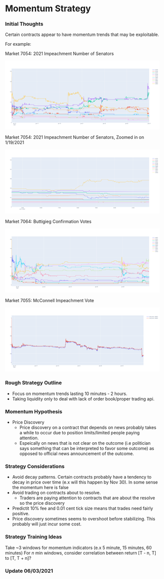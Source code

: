 # Momentum Strategy

### Initial Thoughts

Certain contracts appear to have momentum trends that may be exploitable.

For example:

Market 7054: 2021 Impeachment Number of Senators

![2021 Impeachment Number of Senators](images/momentum_7054.png)

Market 7054: 2021 Impeachment Number of Senators, Zoomed in on 1/19/2021

![2021 Impeachment Number of Senators](images/momentum_7054_20210119.png)

Market 7064: Buttigieg Confirmation Votes

![Buttigieg Confirmation Votes](images/momentum_7064.png)

Market 7055: McConnell Impeachment Vote

![McConnell Impeachment Vote](images/momentum_7055.png)


### Rough Strategy Outline

- Focus on momentum trends lasting 10 minutes - 2 hours.
- Taking liquidity only to deal with lack of order book/proper trading api.

### Momentum Hypothesis

- Price Discovery
    - Price discovery on a contract that depends on news probably takes a while to occur due to position limits/limited people paying attention.
    - Espeically on news that is not clear on the outcome (i.e politician says something that can be interpreted to favor some outcome) as opposed to official news announcement of the outcome.


### Strategy Considerations

- Avoid decay patterns. Certain contracts probably have a tendency to decay in price over time (e.x will this happen by Nov 30). In some sense the momentum here is false
- Avoid trading on contracts about to resolve.
    - Traders are paying attention to contracts that are about the resolve so the price discovery
- Predictit 10% fee and 0.01 cent tick size means that trades need fairly positive.
- Price discovery sometimes seems to overshoot before stabilizing. This probably will just incur some cost.

### Strategy Training Ideas

Take ~3 windows for momentum indicators (e.x 5 minute, 15 minutes, 60 minutes)
For $n$ min windows, consider correlation between return [T - n, T] to [T, T + n]?


### Update 06/03/2021
